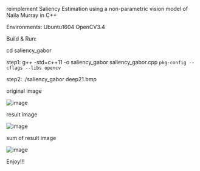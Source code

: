 

reimplement Saliency Estimation using a non-parametric vision model of Naila Murray in C++

Environments:
Ubuntu1604  OpenCV3.4

Build & Run:

cd saliency_gabor

step1:  g++ -std=c++11 -o saliency_gabor saliency_gabor.cpp `pkg-config --cflags --libs opencv`

step2: ./saliency_gabor  deep21.bmp
 
original image

![image](https://github.com/NanKeRen2020/saliency_gabor/blob/main/cpp/deep21.bmp)

result image

![image](https://github.com/NanKeRen2020/saliency_gabor/blob/main/cpp/result.png)

sum of result image

![image](https://github.com/NanKeRen2020/saliency_gabor/blob/main/cpp/result_sum.png)


Enjoy!!!